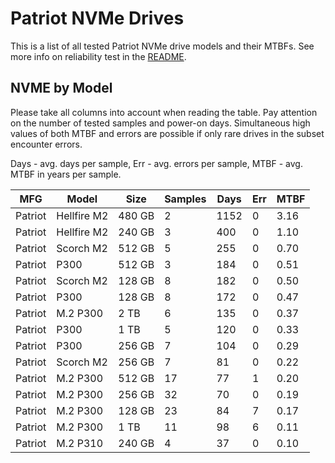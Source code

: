 Patriot NVMe Drives
===================

This is a list of all tested Patriot NVMe drive models and their MTBFs. See more
info on reliability test in the [README](https://github.com/linuxhw/SMART).

NVME by Model
------------

Please take all columns into account when reading the table. Pay attention on the
number of tested samples and power-on days. Simultaneous high values of both MTBF
and errors are possible if only rare drives in the subset encounter errors.

Days - avg. days per sample,
Err  - avg. errors per sample,
MTBF - avg. MTBF in years per sample.

| MFG       | Model              | Size   | Samples | Days  | Err   | MTBF |
|-----------|--------------------|--------|---------|-------|-------|------|
| Patriot   | Hellfire M2        | 480 GB | 2       | 1152  | 0     | 3.16   |
| Patriot   | Hellfire M2        | 240 GB | 3       | 400   | 0     | 1.10   |
| Patriot   | Scorch M2          | 512 GB | 5       | 255   | 0     | 0.70   |
| Patriot   | P300               | 512 GB | 3       | 184   | 0     | 0.51   |
| Patriot   | Scorch M2          | 128 GB | 8       | 182   | 0     | 0.50   |
| Patriot   | P300               | 128 GB | 8       | 172   | 0     | 0.47   |
| Patriot   | M.2 P300           | 2 TB   | 6       | 135   | 0     | 0.37   |
| Patriot   | P300               | 1 TB   | 5       | 120   | 0     | 0.33   |
| Patriot   | P300               | 256 GB | 7       | 104   | 0     | 0.29   |
| Patriot   | Scorch M2          | 256 GB | 7       | 81    | 0     | 0.22   |
| Patriot   | M.2 P300           | 512 GB | 17      | 77    | 1     | 0.20   |
| Patriot   | M.2 P300           | 256 GB | 32      | 70    | 0     | 0.19   |
| Patriot   | M.2 P300           | 128 GB | 23      | 84    | 7     | 0.17   |
| Patriot   | M.2 P300           | 1 TB   | 11      | 98    | 6     | 0.11   |
| Patriot   | M.2 P310           | 240 GB | 4       | 37    | 0     | 0.10   |
